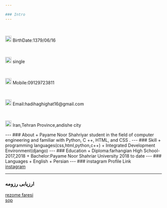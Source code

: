 ```yaml
---
   
### Intro
---
```

<br>
<p>
  
  <img src="https://camo.githubusercontent.com/977cef1bef87f58de0499ea121dfcd959bb3f26758702bf3d8484e3658866704/687474703a2f2f7331352e7069636f66696c652e636f6d2f66696c652f383430393936323435302f2544392542452544382542312544392538382544392538312544382541372544422538432544392538342e706e67" width="20" height="20">
 BirthDate:1379/06/16
  </p>
<br>
<p>
  <img src="https://camo.githubusercontent.com/8694ed109911def3a096ad16256888ceb3c2d8ca61700fc602359303f0bc4542/687474703a2f2f7331342e7069636f66696c652e636f6d2f66696c652f383430393936353334322f2544382541372544382542322544382541462544392538382544382541372544382541432e706e67" width="20" height="20">
 single
 </p>
 <br>
 <p>
  <img src="https://camo.githubusercontent.com/16892a7d5002a9798616111fd357007208eb61d2f6277f58fee1d8ecae966cf4/687474703a2f2f7331352e7069636f66696c652e636f6d2f66696c652f383430393936353633342f2544382541412544392538342544392538312544392538362e706e67" width="20" height="20">
 Mobile:09129723811
 </p>
 <br>
 <p>
  <img src="https://camo.githubusercontent.com/53f25e137cab76d586f784a2201cf67765c5e6a61b1fdb9cd6f91b3e8edb5100/687474703a2f2f7331352e7069636f66696c652e636f6d2f66696c652f383430393936353832362f2544382541372544422538432544392538352544422538432544392538342e706e67" width="20" height="20">
 Email:hadihaghighat16@gmail.com
  </p>
  <br>
  <p>
  <img src="https://camo.githubusercontent.com/c3a1cd35d8c4a12d097e802d8bd2dcd47adc8387fa6eea642d2220e093c975f1/687474703a2f2f7331342e7069636f66696c652e636f6d2f66696c652f383430393936363031382f2544412541392544382542342544392538382544382542312e706e67" width="20" height="20">
 Iran,Tehran Province,andishe city
  </p>
---
### About
+ Payame Noor Shahriyar student in the field of computer engineering and familiar with Python, C ++, HTML, and CSS .
---
### Skill
+ programming languages(css,html,python,c++)
+ Integrated Development Environment(django)
---
### Education
+ Diploma:farhangian High School-2017,2018
+ Bachelor:Payame Noor Shahriar University 2018 to date
---
### Languages
+ English
+ Persian
---
### instagram Profile Link
<br>
 <a href=" https://instagram.com/hadiihaghighat">instagram</a>
<br>


---
### ارزیابی رزومه
[rezome faresi](/resume-fa)
<br>
[sop](/sop)
